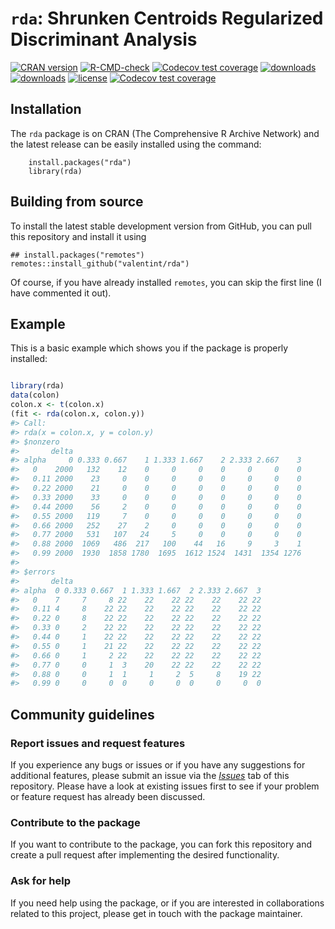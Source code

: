 
<!-- README.md is generated from README.Rmd. Please edit that file -->

# `rda`: Shrunken Centroids Regularized Discriminant Analysis

<!-- badges: start -->

[![CRAN
version](https://www.r-pkg.org/badges/version/rda)](https://cran.r-project.org/package=rda)
[![R-CMD-check](https://github.com/valentint/rda/actions/workflows/R-CMD-check.yaml/badge.svg)](https://github.com/valentint/rda/actions/workflows/R-CMD-check.yaml)
[![Codecov test
coverage](https://codecov.io/gh/valentint/rda/branch/main/graph/badge.svg)](https://app.codecov.io/gh/valentint/rda?branch=main)
[![downloads](https://cranlogs.r-pkg.org/badges/rda)](https://cran.r-project.org/package=rda)
[![downloads](https://cranlogs.r-pkg.org/badges/grand-total/rda)](https://cran.r-project.org/package=rda)
[![license](https://img.shields.io/badge/license-GPL--3-blue.svg)](https://www.gnu.org/licenses/gpl-3.0.en.html)
[![Codecov test
coverage](https://codecov.io/gh/valentint/rda/graph/badge.svg)](https://app.codecov.io/gh/valentint/rda)
<!-- badges: end -->

## Installation

The `rda` package is on CRAN (The Comprehensive R Archive Network) and
the latest release can be easily installed using the command:

        install.packages("rda")
        library(rda)
        

## Building from source

To install the latest stable development version from GitHub, you can
pull this repository and install it using

    ## install.packages("remotes")
    remotes::install_github("valentint/rda")

Of course, if you have already installed `remotes`, you can skip the
first line (I have commented it out).

## Example

This is a basic example which shows you if the package is properly
installed:

``` r

library(rda)
data(colon)
colon.x <- t(colon.x)
(fit <- rda(colon.x, colon.y))
#> Call:
#> rda(x = colon.x, y = colon.y)
#> $nonzero
#>       delta
#> alpha     0 0.333 0.667    1 1.333 1.667    2 2.333 2.667    3
#>   0    2000   132    12    0     0     0    0     0     0    0
#>   0.11 2000    23     0    0     0     0    0     0     0    0
#>   0.22 2000    21     0    0     0     0    0     0     0    0
#>   0.33 2000    33     0    0     0     0    0     0     0    0
#>   0.44 2000    56     2    0     0     0    0     0     0    0
#>   0.55 2000   119     7    0     0     0    0     0     0    0
#>   0.66 2000   252    27    2     0     0    0     0     0    0
#>   0.77 2000   531   107   24     5     0    0     0     0    0
#>   0.88 2000  1069   486  217   100    44   16     9     3    1
#>   0.99 2000  1930  1858 1780  1695  1612 1524  1431  1354 1276
#> 
#> $errors
#>       delta
#> alpha  0 0.333 0.667  1 1.333 1.667  2 2.333 2.667  3
#>   0    7     7     8 22    22    22 22    22    22 22
#>   0.11 4     8    22 22    22    22 22    22    22 22
#>   0.22 0     8    22 22    22    22 22    22    22 22
#>   0.33 0     2    22 22    22    22 22    22    22 22
#>   0.44 0     1    22 22    22    22 22    22    22 22
#>   0.55 0     1    21 22    22    22 22    22    22 22
#>   0.66 0     1     2 22    22    22 22    22    22 22
#>   0.77 0     0     1  3    20    22 22    22    22 22
#>   0.88 0     0     1  1     1     2  5     8    19 22
#>   0.99 0     0     0  0     0     0  0     0     0  0
```

## Community guidelines

### Report issues and request features

If you experience any bugs or issues or if you have any suggestions for
additional features, please submit an issue via the
[*Issues*](https://github.com/valentint/rda/issues) tab of this
repository. Please have a look at existing issues first to see if your
problem or feature request has already been discussed.

### Contribute to the package

If you want to contribute to the package, you can fork this repository
and create a pull request after implementing the desired functionality.

### Ask for help

If you need help using the package, or if you are interested in
collaborations related to this project, please get in touch with the
package maintainer.
